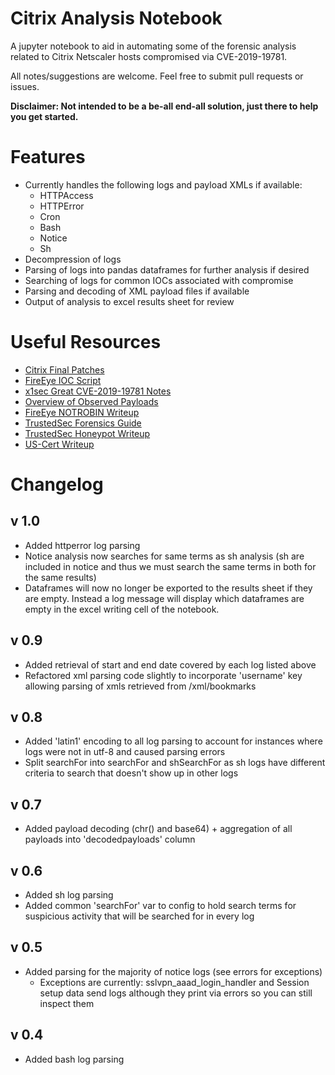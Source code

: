 # Citrix Analysis Notebook

A jupyter notebook to aid in automating some of the forensic analysis related to Citrix Netscaler hosts compromised via CVE-2019-19781.

All notes/suggestions are welcome. Feel free to submit pull requests or issues.

**Disclaimer: Not intended to be a be-all end-all solution, just there to help you get started.**

# Features

- Currently handles the following logs and payload XMLs if available:
  - HTTPAccess
  - HTTPError
  - Cron
  - Bash
  - Notice
  - Sh
- Decompression of logs
- Parsing of logs into pandas dataframes for further analysis if desired
- Searching of logs for common IOCs associated with compromise
- Parsing and decoding of XML payload files if available
- Output of analysis to excel results sheet for review

# Useful Resources

- [Citrix Final Patches](https://www.citrix.com/blogs/2020/01/24/citrix-releases-final-fixes-for-cve-2019-19781/)
- [FireEye IOC Script](https://www.citrix.com/news/announcements/jan-2020/citrix-and-fireeye-mandiant-launch-indicator-of-compromise-scann.html)
- [x1sec Great CVE-2019-19781 Notes](https://github.com/x1sec/CVE-2019-19781/blob/master/CVE-2019-19781-DFIR.md)
- [Overview of Observed Payloads](https://isc.sans.edu/diary/Citrix+ADC+Exploits%3A+Overview+of+Observed+Payloads/25704)
- [FireEye NOTROBIN Writeup](https://www.fireeye.com/blog/threat-research/2020/01/vigilante-deploying-mitigation-for-citrix-netscaler-vulnerability-while-maintaining-backdoor.html)
- [TrustedSec Forensics Guide](https://www.trustedsec.com/blog/netscaler-remote-code-execution-forensics/)
- [TrustedSec Honeypot Writeup](https://www.trustedsec.com/blog/netscaler-honeypot/)
- [US-Cert Writeup](https://www.us-cert.gov/ncas/alerts/aa20-031a)

# Changelog

## v 1.0
* Added httperror log parsing
* Notice analysis now searches for same terms as sh analysis (sh are included in notice and thus we must search the same terms in both for the same results)
* Dataframes will now no longer be exported to the results sheet if they are empty. Instead a log message will display which dataframes are empty in the excel writing cell of the notebook.

## v 0.9
* Added retrieval of start and end date covered by each log listed above
* Refactored xml parsing code slightly to incorporate 'username' key allowing parsing of xmls retrieved from /xml/bookmarks

## v 0.8
* Added 'latin1' encoding to all log parsing to account for instances where logs were not in utf-8 and caused parsing errors
* Split searchFor into searchFor and shSearchFor as sh logs have different criteria to search that doesn't show up in other logs

## v 0.7
* Added payload decoding (chr() and base64) + aggregation of all payloads into 'decodedpayloads' column

## v 0.6
* Added sh log parsing
* Added common 'searchFor' var to config to hold search terms for suspicious activity that will be searched for in every log

## v 0.5
* Added parsing for the majority of notice logs (see errors for exceptions)
    * Exceptions are currently: sslvpn_aaad_login_handler and Session setup data send logs although they print via errors so you can still inspect them

## v 0.4
* Added bash log parsing
